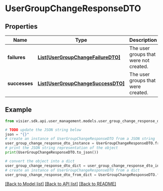# UserGroupChangeResponseDTO


## Properties

Name | Type | Description | Notes
------------ | ------------- | ------------- | -------------
**failures** | [**List[UserGroupChangeFailureDTO]**](UserGroupChangeFailureDTO.md) | The user groups that were not created. | [optional] 
**successes** | [**List[UserGroupChangeSuccessDTO]**](UserGroupChangeSuccessDTO.md) | The user groups that were created. | [optional] 

## Example

```python
from visier.sdk.api.user_management.models.user_group_change_response_dto import UserGroupChangeResponseDTO

# TODO update the JSON string below
json = "{}"
# create an instance of UserGroupChangeResponseDTO from a JSON string
user_group_change_response_dto_instance = UserGroupChangeResponseDTO.from_json(json)
# print the JSON string representation of the object
print(UserGroupChangeResponseDTO.to_json())

# convert the object into a dict
user_group_change_response_dto_dict = user_group_change_response_dto_instance.to_dict()
# create an instance of UserGroupChangeResponseDTO from a dict
user_group_change_response_dto_from_dict = UserGroupChangeResponseDTO.from_dict(user_group_change_response_dto_dict)
```
[[Back to Model list]](../README.md#documentation-for-models) [[Back to API list]](../README.md#documentation-for-api-endpoints) [[Back to README]](../README.md)


